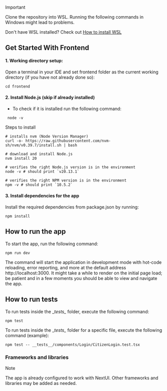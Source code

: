 > [!Important]
> Clone the repository into WSL. Running the following commands in Windows might lead to problems.
> 
> Don't have WSL installed? Check out [How to install WSL](https://learn.microsoft.com/en-us/windows/wsl/install)

## Get Started With Frontend

#### 1. Working directory setup:
Open a terminal in your IDE and set frontend folder as the current working directory (if you have not already done so):
```
cd frontend
```

#### 2. Install Node.js (skip if already installed)
* To check if it is installed run the following command:
 ```
  node -v
 ```

Steps to install

```
# installs nvm (Node Version Manager)
curl -o- https://raw.githubusercontent.com/nvm-sh/nvm/v0.39.7/install.sh | bash

# download and install Node.js
nvm install 20

# verifies the right Node.js version is in the environment
node -v # should print `v20.13.1`

# verifies the right NPM version is in the environment
npm -v # should print `10.5.2`
```
   
#### 3. Install dependencies for the app
Install the required dependencies from package.json by running:
```
npm install
```

## How to run the app
To start the app, run the following command:
```
npm run dev
```

The command will start the application in development mode with hot-code reloading, error reporting, and more at the default address http://localhost:3000. It might take a while to render on the initial page
load; be patient and in a few moments you should be able to view and navigate the app.

## How to run tests
To run tests inside the \__tests\__ folder, execute the following command:
```
npm test
```
To run tests inside the \__tests\__ folder for a specific file, execute the following command (example):
```
npm test -- __tests__/components/Login/CitizenLogin.test.tsx
```

### Frameworks and libraries
> [!Note]
> The app is already configured to work with NextUI. Other frameworks and libraries may be added as needed.

